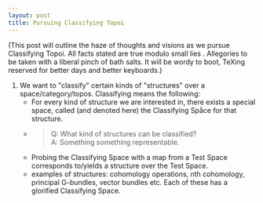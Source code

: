 ```yaml
---
layout: post
title: Pursuing Classifying Topoi
--- 
```


<script type="text/javascript" src="https://cdn.mathjax.org/mathjax/latest/MathJax.js?config=TeX-AMS-MML_HTMLorMML"></script>

(This post will outline the haze of thoughts and visions as we pursue Classifying Topoi. All facts stated are true modulo small lies . Allegories to be taken with a liberal pinch of bath salts. It will be wordy to boot, TeXing reserved for better days and better keyboards.)

1. We want to "classify" certain kinds of "structures" over a space/category/topos. Classifying means the following:
    + For every kind of structure we are interested in, there exists a special space, called (and denoted here) the Classifying Spåce for that structure.
    + >Q: What kind of structures can be classified?    
A: Something something representable.
    + Probing the Classifying Space with a map from a Test Space corresponds to/yields a structure over the Test Space. 
    + examples of structures: cohomology operations, nth cohomology, principal G-bundles, vector bundles etc. Each of these has a glorified Classifying Space.
